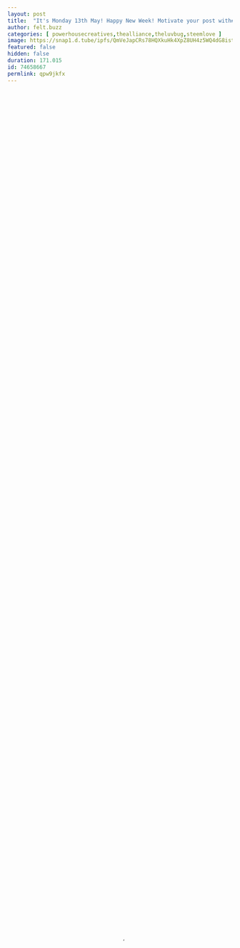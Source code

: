 ```yaml
---
layout: post
title:  "It's Monday 13th May! Happy New Week! Motivate your post with#STEEMLove (drop a link to an undervalued post for possibility of resteem upvote and tweet) "
author: felt.buzz
categories: [ powerhousecreatives,thealliance,theluvbug,steemlove ]
image: https://snap1.d.tube/ipfs/QmVeJapCRs78HQXkuHk4XpZ8UH4z5WQ4dG8istSmRsyQ13
featured: false
hidden: false
duration: 171.015
id: 74658667
permlink: qpw9jkfx
---
```

    
<video poster="https://snap1.d.tube/ipfs/QmVeJapCRs78HQXkuHk4XpZ8UH4z5WQ4dG8istSmRsyQ13" autoplay="" id="player_html5_api" class="vjs-tech" style="width: 100%; height: 100%;" tabindex="-1" src="https://video.dtube.top/ipfs/QmeRWBCwpS1T9HYhBGFz8gTUWCWcuiYMvNAsvHS2DJruqC"></video>

# Hello lovelies! It’s Monday 13th May! Happy NEW WEEK? What are your plans for the week?

It is nice and sunny this morning. I’ve been steeming, freewriting and catching up on a few things. Later I will be watching Ep5 of GOT. 

I am reading @byn’s new book *365 Marks On The Wall*, I am a quarter of the way through and it is very gripping. I will do a proper review once I have finished, but I can recommend it based on what I have read so far. If you want to check out other reviews, have a look at @byn’s post https://steemit.com/fiction/@byn/a-book-review-made-me-cry. 

I am also reading through the stories for the next @steemfiction book (theme: MURDER). You guys are in for a treat! My story is pretty much finished and edited now.

How are you guys doing in your mission to help #GrowTheFreewriteHouse? You do know you could win 500sp for a month by helping, don’t you? https://steemit.com/growthefreewritehouse/@freewritehouse/help-growthefreewritehouse-and-win-a-delegation-of-500sp-for-a-month-time-to-write-your-post


... 




…
[![](https://steemitimages.com/640x0/https://cdn.steemitimages.com/DQmdj4K6owvTfwcBVKgiNunemtiz1os8J7YkH1UHS5Jcfuf/IMG_Dallas_20190503_155451_processed_20190503171851710.jpg)](https://steemit.com/growthefreewritehouse/@freewritehouse/help-growthefreewritehouse-and-win-a-delegation-of-500sp-for-a-month-time-to-write-your-post)
....

Peace and love to you all.

Hope you have a fantastic day, my friends… Steem on!
#
…
I am participating in @d00k13's partiko points challenge. This was my starting point this morning. Check my Actifit post this evening to see how many points I hustled today!


…
# 

… 
Motivate your post with #STEEMlove!  Drop a link in the comments and I'll check it out. If I like it I'll resteem and tweet it. If I love it, I'll upvote it too. If you are too shy to drop a link just leave a lovely comment and I will go and check out your profile, if I see something I like I’ll resteem that! :)

Watch the dtube video by clicking on the top picture. The YouTube version will be in my actifit post

...
#

#
<center>[![](https://steemitimages.com/640x0/https://cdn.steemitimages.com/DQmegyf17ZgTtUvH5bQ8q3UEdyLHDHzeSXFL8UvEtpyPb2x/cover10.jpeg)](https://www.amazon.com/Voices-Darkness-Tales-Blockchain-Fiction-ebook/dp/B07P778X5T)</center>
<center><sup>@steemfiction - *Voices In The Darkness*: 8 supernatural tales by 8 Writers from the STEEM Blockchain</sup></center>

Have you heard of #STEEMfiction? @steemfiction are a collection of writers (led by @jeezzle) on the steem blockchain, and we published a book! https://steemit.com/steem/@steemfiction/steem-fiction-s-first-short-story-anthology-is-now-available-on-amazon-com-voices-in-the-darkness-tales-from-the-steem

Please could you help us by following @steemfiction? We'd like the book to succeed for Steem as much as for us! 

# **Voices In The Darkness** is now ALSO available as a paperback!

[![](https://d1vof77qrk4l5q.cloudfront.net/img/858adda4263f26f9693abf08d096853a1b46adf9.png)](https://www.amazon.com/dp/1798517450)


If you want a taster of what is in the book, the video below shows me reading the first 900 words, or so, of my story, *The Tell-Tale Dead*
# 
https://youtu.be/yQrDZHBx6qc
#


 ...
<center>![](https://cdn.steemitimages.com/DQmUpxyYggUkAiQnzPjCt3WroEma9gsaXSB6bCRgjwt78Rv/felt.gif)</center> 
<center>@steemitbloggers has evolved! We are now the #PowerHouseCreatives</center>
....

<center>![PHC-Footer-05.gif](https://cdn.steemitimages.com/DQmZMTckzqpfBShZSELLFNotjm43vJfjg79Ynz4ndB3i86a/PHC-Footer-05.gif)</center>
…

<center>[![@theluvbug](https://images-ext-1.discordapp.net/external/pIwzyPcVhlXFTUSFPmpWJOjVue_jpjHCv6riVM2WDeI/https/cdn.steemitimages.com/DQmXMNRV3W73U4oKLq9MS8v9oysbHE9Xuo571XFHT45bu69/wednesday%2520curation%2520initiative%2520header.png?width=1009&height=574)](https://steemit.com/@theluvbug)
Do your posts need some more luv? Come and meet @theluvbug! 
Resteems, and upvotes for quality posts!</center>

…

<center>Supporting the Steem Family
![The Alliance](https://steemitimages.com/640x0/https://cdn.steemitimages.com/DQmVJiLXKZW3AM7AzXyAqVLLhNLAMEr73N1skbHLxijXE5E/alliance%20big%20logo.png) 
Join @thealliance</center>


…
<center>**Join us at the Freewrite House for fun and games!!! Weekly drawing for SBI memberships and so much more!!**
[![](https://steemitimages.com/640x0/https://steemitimages.com/DQmRMZCnpBxEy99Hak9PGyXRqLVV7VruvNyKeB4mUmMziiY/Freewritehouse-footer-400px.png)](https://steemit.com/@freewritehouse)</center>

…

https://youtu.be/fM0vt5EAOn8


